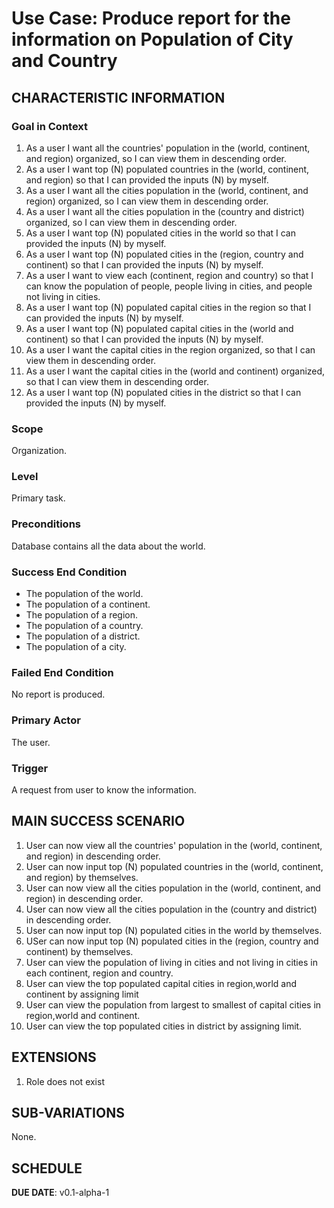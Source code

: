 # Use Case: Produce report for the information on Population of City and Country

## CHARACTERISTIC INFORMATION 

### Goal in Context

1. As a user I want all the countries' population in the (world, continent, and region) organized, so I can view them in descending order.
2. As a user I want top (N) populated countries in the (world, continent, and region) so that  I can provided the inputs (N) by myself.
3. As a user I want all the cities population in the (world, continent, and region)  organized, so I can view them in descending order.
4. As a user I want all the cities population in the (country and district)  organized, so I can view them in descending order.
5. As a user I want top (N) populated cities in the world so that I can provided the inputs (N) by myself.
6. As a user I want top (N) populated cities in the (region, country and continent) so that I can provided the inputs (N) by myself.
7. As a user I want to view each (continent, region and country)  so that I can know the population of people, people living in cities, and people not living in cities.
8. As a user I want top (N) populated capital cities in the region so that I can provided the inputs (N) by myself. 
9. As a user I want top (N) populated capital cities in the (world and continent) so that I can provided the inputs (N) by myself.
10. As a user I want the capital cities in the region organized, so that I can view them in descending order.
11. As a user I want the capital cities in the (world and continent) organized, so that I can view them in descending order.
12. As a user I want top (N) populated cities in the district so that I can provided the inputs (N) by myself.

### Scope

Organization.

### 

### Level

Primary task.

### 

### Preconditions

Database contains all the data about the world.

### 

### Success End Condition

- The population of the world.
- The population of a continent.
- The population of a region.
- The population of a country.
- The population of a district.
- The population of a city.

### 

### Failed End Condition

No report is produced.

### 

### Primary Actor

The user.

### 

### Trigger

A request from user to know the information.

## 

## MAIN SUCCESS SCENARIO

1. User can now view  all the countries' population in the (world, continent, and region) in descending order.
2. User can now input top (N) populated countries in the (world, continent, and region) by themselves.
3. User can now view all the cities population in the (world, continent, and region) in descending order.
4. User can now view all the cities population in the (country and district) in descending order.
5. User can now input top (N) populated cities in the world by themselves.
6. USer can now input top (N) populated cities in the (region, country and continent) by themselves.
7. User can view the population of living in cities and not living in cities in each continent, region and country.
8. User can view the top populated capital cities in region,world and continent by assigning limit
9. User can view the population from largest to smallest of capital cities in region,world and continent.
10. User can view the top populated cities in district by assigning limit.

## 

## EXTENSIONS

1. Role does not exist

## SUB-VARIATIONS

None.

## 

## SCHEDULE

**DUE DATE**:  v0.1-alpha-1